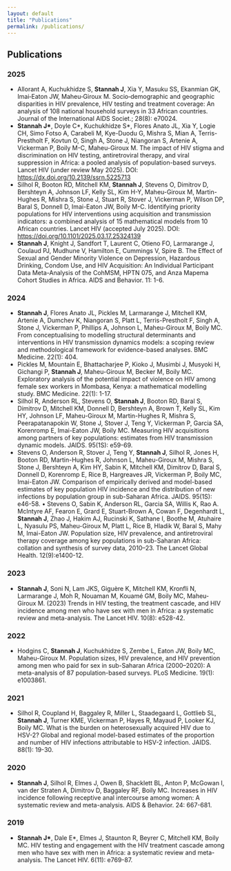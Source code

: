 ```yaml
---
layout: default
title: "Publications"
permalink: /publications/
---
```


## Publications

### 2025
- Allorant A, Kuchukhidze S, **Stannah J**, Xia Y, Masuku SS, Ekanmian GK, Imai‐Eaton JW, Maheu‐Giroux M. Socio‐demographic and geographic disparities in HIV prevalence, HIV testing and treatment coverage: An analysis of 108 national household surveys in 33 African countries. Journal of the International AIDS Societ.; 28(8): e70024.
- **Stannah J\***, Doyle C\*, Kuchukhidze S\*, Flores Anato JL, Xia Y, Logie CH, Simo Fotso A, Carabeli M, Kye-Duodu G, Mishra S, Mian A, Terris-Prestholt F, Kovtun O, Singh A, Stone J, Niangoran S, Artenie A, Vickerman P, Boily M-C, Maheu-Giroux M. The impact of HIV stigma and discrimination on HIV testing, antiretroviral therapy, and viral suppression in Africa: a pooled analysis of population-based surveys. Lancet HIV (under review May 2025). DOI: https://dx.doi.org/10.2139/ssrn.5225713
- Silhol R, Booton RD, Mitchell KM, **Stannah J**, Stevens O, Dimitrov D, Bershteyn A, Johnson LF, Kelly SL, Kim H-Y, Maheu-Giroux M, Martin-Hughes R, Mishra S, Stone J, Stuart R, Stover J, Vickerman P, Wilson DP, Baral S, Donnell D, Imai-Eaton JW, Boily M-C. Identifying priority populations for HIV interventions using acquisition and transmission indicators: a combined analysis of 15 mathematical models from 10 African countries. Lancet HIV (accepted July 2025). DOI: https://doi.org/10.1101/2025.03.17.25324139
- **Stannah J**, Knight J, Sandfort T, Laurent C, Otieno FO, Larmarange J, Coulaud PJ, Mudhune V, Hamilton E, Cummings V, Spire B. The Effect of Sexual and Gender Minority Violence on Depression, Hazardous Drinking, Condom Use, and HIV Acquisition: An Individual Participant Data Meta-Analysis of the CohMSM, HPTN 075, and Anza Mapema Cohort Studies in Africa. AIDS and Behavior. 11: 1-6.

### 2024
- **Stannah J**, Flores Anato JL, Pickles M, Larmarange J, Mitchell KM, Artenie A, Dumchev K, Niangoran S, Platt L, Terris-Prestholt F, Singh A, Stone J, Vickerman P, Phillips A, Johnson L, Maheu-Giroux M, Boily MC. From conceptualising to modelling structural determinants and interventions in HIV transmission dynamics models: a scoping review and methodological framework for evidence-based analyses. BMC Medicine. 22(1): 404.
- Pickles M, Mountain E, Bhattacharjee P, Kioko J, Musimbi J, Musyoki H, Gichangi P, **Stannah J**, Maheu-Giroux M, Becker M, Boily MC. Exploratory analysis of the potential impact of violence on HIV among female sex workers in Mombasa, Kenya: a mathematical modelling study. BMC Medicine. 22(1): 1-17.
- Silhol R, Anderson RL, Stevens O, **Stannah J**, Booton RD, Baral S, Dimitrov D, Mitchell KM, Donnell D, Bershteyn A, Brown T, Kelly SL, Kim HY, Johnson LF, Maheu-Giroux M, Martin-Hughes R, Mishra S, Peerapatanapokin W, Stone J, Stover J, Teng Y, Vickerman P, Garcia SA, Korenromp E, Imai-Eaton JW, Boily MC. Measuring HIV acquisitions among partners of key populations: estimates from HIV transmission dynamic models. JAIDS. 95(1S): e59-69.
- Stevens O, Anderson R, Stover J, Teng Y, **Stannah J**, Silhol R, Jones H, Booton RD, Martin-Hughes R, Johnson L, Maheu-Giroux M, Mishra S, Stone J, Bershteyn A, Kim HY, Sabin K, Mitchell KM, Dimitrov D, Baral S, Donnell D, Korenromp E, Rice B, Hargreaves JR, Vickerman P, Boily MC, Imai-Eaton JW. Comparison of empirically derived and model-based estimates of key population HIV incidence and the distribution of new infections by population group in sub-Saharan Africa. JAIDS. 95(1S): e46-58.
• Stevens O, Sabin K, Anderson RL, Garcia SA, Willis K, Rao A. McIntyre AF, Fearon E, Grard E, Stuart-Brown A, Cowan F, Degenhardt L, **Stannah J**, Zhao J, Hakim AJ, Rucinski K, Sathane I, Boothe M, Atuhaire L, Nyasulu PS, Maheu-Giroux M, Platt L, Rice B, Hladik W, Baral S, Mahy M, Imai-Eaton JW. Population size, HIV prevalence, and antiretroviral therapy coverage among key populations in sub-Saharan Africa: collation and synthesis of survey data, 2010–23. The Lancet Global Health. 12(9):e1400-12.

### 2023
- **Stannah J**, Soni N, Lam JKS, Giguère K, Mitchell KM, Kronfli N, Larmarange J, Moh R, Nouaman M, Kouamé GM, Boily MC, Maheu-Giroux M. (2023) Trends in HIV testing, the treatment cascade, and HIV incidence among men who have sex with men in Africa: a systematic review and meta-analysis. The Lancet HIV. 10(8): e528-42.

### 2022
- Hodgins C, **Stannah J**, Kuchukhidze S, Zembe L, Eaton JW, Boily MC, Maheu-Giroux M. Population sizes, HIV prevalence, and HIV prevention among men who paid for sex in sub-Saharan Africa (2000–2020): A meta-analysis of 87 population-based surveys. PLoS Medicine. 19(1): e1003861.

### 2021
- Silhol R, Coupland H, Baggaley R, Miller L, Staadegaard L, Gottlieb SL, **Stannah J**, Turner KME, Vickerman P, Hayes R, Mayaud P, Looker KJ, Boily MC. What is the burden on heterosexually acquired HIV due to HSV-2? Global and regional model-based estimates of the proportion and number of HIV infections attributable to HSV-2 infection. JAIDS. 88(1): 19-30.

### 2020
- **Stannah J**, Silhol R, Elmes J, Owen B, Shacklett BL, Anton P, McGowan I, van der Straten A, Dimitrov D, Baggaley RF, Boily MC. Increases in HIV incidence following receptive anal intercourse among women: A systematic review and meta-analysis. AIDS & Behavior. 24: 667-681.

### 2019
- **Stannah J\***, Dale E\*, Elmes J, Staunton R, Beyrer C, Mitchell KM, Boily MC. HIV testing and engagement with the HIV treatment cascade among men who have sex with men in Africa: a systematic review and meta-analysis. The Lancet HIV. 6(11): e769-87.